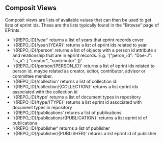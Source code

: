
Composit Views
--------------

Composit views are lists of available values that can then be used to get lists of eprint ids. These are the lists typically found in the "Browse" page of EPrints.

- '/{REPO_ID}/year' returns a list of years that eprint records cover
- '/{REPO_ID}/year/{YEAR}' returns a list of eprint ids related to year
- '/{REPO_ID}/person' returns a list of objects with a person id attribute s and relationship that are in eprint records. E.g. '{"peron_id": "Doe-J": "is_a": [ "creator", "contributor" ]}'
- '/{REPO_ID}/person/{PERSON_ID}' returns a list of eprint ids related to person id, maybe related as creator, editor, contributor, advisor or committee member.
- '/{REPO_ID}/collection' returns a list of collection id
- '/{REPO_ID}/collection/{COLLECTION}' returns a list eprint ids associated with the collection id
- '/{REPO_ID}/type' returns a list of document types in repository
- '/{REPO_ID}/type/{TYPE}' returns a list eprint id associated with document types in repository
- '/{REPO_ID}/publications' returns a list of publications
- '/{REPO_ID}/publications/{PUBLICATION}' returns a list eprint id of publications
- '/{REPO_ID}/publisher' returns a list of publisher
- '/{REPO_ID}/publisher/{PUBLISHER}' returns a list eprint id of publisher



